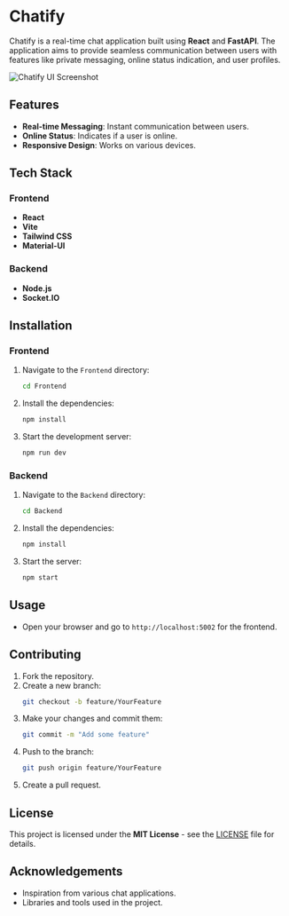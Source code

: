 # Chatify

Chatify is a real-time chat application built using **React** and **FastAPI**. The application aims to provide seamless communication between users with features like private messaging, online status indication, and user profiles.

![Chatify UI Screenshot](https://github.com/user-attachments/assets/760bd8e2-58f2-4058-b0fc-0bd3d8aae540)

## Features

- **Real-time Messaging**: Instant communication between users.
- **Online Status**: Indicates if a user is online.
- **Responsive Design**: Works on various devices.

## Tech Stack

### Frontend
- **React**
- **Vite**
- **Tailwind CSS**
- **Material-UI**

### Backend
- **Node.js**
- **Socket.IO**

## Installation

### Frontend

1. Navigate to the `Frontend` directory:
   ```bash
   cd Frontend
   ```

2. Install the dependencies:
   ```bash
   npm install
   ```

3. Start the development server:
   ```bash
   npm run dev
   ```

### Backend

1. Navigate to the `Backend` directory:
   ```bash
   cd Backend
   ```

2. Install the dependencies:
   ```bash
   npm install
   ```

3. Start the server:
   ```bash
   npm start
   ```

## Usage

- Open your browser and go to `http://localhost:5002` for the frontend.

## Contributing

1. Fork the repository.
2. Create a new branch:
   ```bash
   git checkout -b feature/YourFeature
   ```
3. Make your changes and commit them:
   ```bash
   git commit -m "Add some feature"
   ```
4. Push to the branch:
   ```bash
   git push origin feature/YourFeature
   ```
5. Create a pull request.

## License

This project is licensed under the **MIT License** - see the [LICENSE](LICENSE) file for details.

## Acknowledgements

- Inspiration from various chat applications.
- Libraries and tools used in the project.
